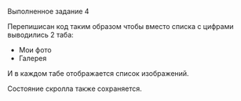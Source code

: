 Выполненное задание 4

Перепишисан код таким образом чтобы вместо списка с цифрами выводились 2 таба:

- Мои фото
- Галерея

И в каждом табе отображается список изображений.

Состояние скролла также сохраняется.
